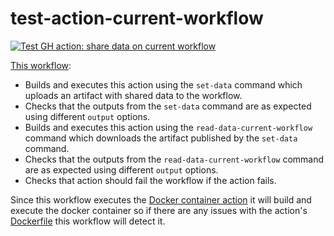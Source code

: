 # test-action-current-workflow

[![Test GH action: share data on current workflow](https://github.com/edumserrano/share-jobs-data/actions/workflows/test-action-current-workflow.yml/badge.svg)](https://github.com/edumserrano/share-jobs-data/actions/workflows/test-action-current-workflow.yml)

[This workflow](/.github/workflows/test-action-current-workflow.yml):

- Builds and executes this action using the `set-data` command which uploads an artifact with shared data to the workflow.
- Checks that the outputs from the `set-data` command are as expected using different `output` options.
- Builds and executes this action using the `read-data-current-workflow` command which downloads the artifact published by the `set-data` command.
- Checks that the outputs from the `read-data-current-workflow` command are as expected using different `output` options.
- Checks that action should fail the workflow if the action fails.

Since this workflow executes the [Docker container action](https://docs.github.com/en/actions/creating-actions/creating-a-docker-container-action) it will build and execute the docker container so if there are any issues with the action's [Dockerfile](/Dockerfile) this workflow will detect it.
